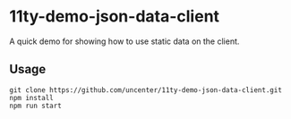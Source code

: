 # 11ty-demo-json-data-client

A quick demo for showing how to use static data on the client.

## Usage

```
git clone https://github.com/uncenter/11ty-demo-json-data-client.git
npm install
npm run start
```
